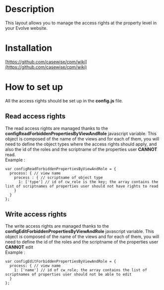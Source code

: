# Description
This layout allows you to manage the access rights at the property level in your Evolve website.

# Installation  
[https://github.com/casewise/cpm/wiki](https://github.com/casewise/cpm/wiki)  

# How to set up
All the access rights should be set up in the **config.js** file.
## Read access rights  
The read access rights are managed thanks to the **configReadForbiddenPropertiesByViewAndRole** javascript variable. This object is composed of the name of the views and for each of them, you will need to define the object types where the access rights should apply, and also the id of the roles and the scriptname of the properties user **CANNOT** read.  
Example :  
```
var configReadForbiddenPropertiesByViewAndRole = {
  process: { // view name
    process : { // scriptname of object type
      1: ['type'] // id of cw_role is the key; the array contains the list of scriptnames of properties user should not have rights to read
    }
  }
};
```  

## Write access rights
The write access rights are managed thanks to the **configEditForbiddenPropertiesByViewAndRole** javascript variable. This object is composed of the name of the views and for each of them, you will need to define the id of the roles and the scriptname of the properties user **CANNOT**  edit  
Example :  
```
var configEditForbiddenPropertiesByViewAndRole = {
  process: { // view name
    1: ['name'] // id of cw_role; the array contains the list of scriptnames of properties user should not be able to edit
  }
};
```